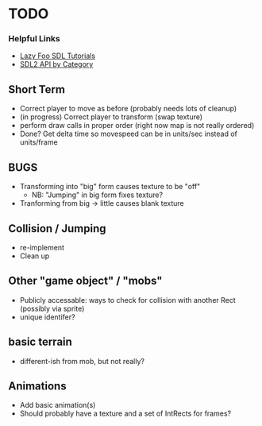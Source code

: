 # TODO

### Helpful Links
- [Lazy Foo SDL Tutorials](http://lazyfoo.net/tutorials/SDL/index.php)
- [SDL2 API by Category](https://wiki.libsdl.org/APIByCategory)

## Short Term
- Correct player to move as before (probably needs lots of cleanup)
- (in progress) Correct player to transform (swap texture)
- perform draw calls in proper order (right now map is not really ordered)
- Done? Get delta time so movespeed can be in units/sec instead of units/frame

## BUGS
- Transforming into "big" form causes texture to be "off"
  - NB: "Jumping" in big form fixes texture?
- Tranforming from big -> little causes blank texture

## Collision / Jumping
- re-implement
- Clean up

## Other "game object" / "mobs"
- Publicly accessable: ways to check for collision with another Rect (possibly via sprite)
- unique identifer?

## basic terrain
- different-ish from mob, but not really?

## Animations
- Add basic animation(s)
- Should probably have a texture and a set of IntRects for frames?
 
